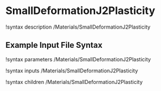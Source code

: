 # SmallDeformationJ2Plasticity

!syntax description /Materials/SmallDeformationJ2Plasticity

## Example Input File Syntax

!syntax parameters /Materials/SmallDeformationJ2Plasticity

!syntax inputs /Materials/SmallDeformationJ2Plasticity

!syntax children /Materials/SmallDeformationJ2Plasticity
